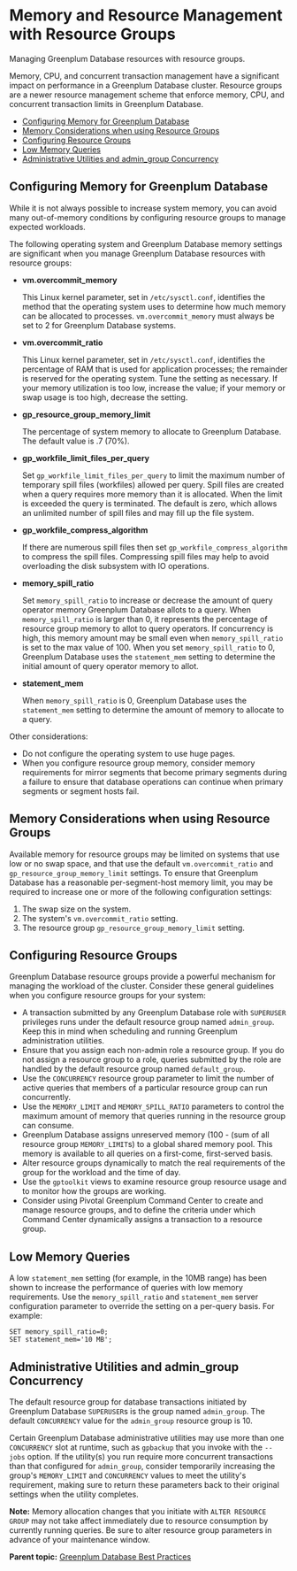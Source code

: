 # Memory and Resource Management with Resource Groups 

Managing Greenplum Database resources with resource groups.

Memory, CPU, and concurrent transaction management have a significant impact on performance in a Greenplum Database cluster. Resource groups are a newer resource management scheme that enforce memory, CPU, and concurrent transaction limits in Greenplum Database.

-   [Configuring Memory for Greenplum Database](#section_r52_rbl_zt)
-   [Memory Considerations when using Resource Groups](#toolowmem)
-   [Configuring Resource Groups](#configuring_rg)
-   [Low Memory Queries](#section113x)
-   [Administrative Utilities and admin\_group Concurrency](#section177x)

## Configuring Memory for Greenplum Database 

While it is not always possible to increase system memory, you can avoid many out-of-memory conditions by configuring resource groups to manage expected workloads.

The following operating system and Greenplum Database memory settings are significant when you manage Greenplum Database resources with resource groups:

-   **vm.overcommit\_memory**

    This Linux kernel parameter, set in `/etc/sysctl.conf`, identifies the method that the operating system uses to determine how much memory can be allocated to processes. `vm.overcommit_memory` must always be set to 2 for Greenplum Database systems.

-   **vm.overcommit\_ratio**

    This Linux kernel parameter, set in `/etc/sysctl.conf`, identifies the percentage of RAM that is used for application processes; the remainder is reserved for the operating system. Tune the setting as necessary. If your memory utilization is too low, increase the value; if your memory or swap usage is too high, decrease the setting.

-   **gp\_resource\_group\_memory\_limit**

    The percentage of system memory to allocate to Greenplum Database. The default value is .7 \(70%\).

-   **gp\_workfile\_limit\_files\_per\_query**

    Set `gp_workfile_limit_files_per_query` to limit the maximum number of temporary spill files \(workfiles\) allowed per query. Spill files are created when a query requires more memory than it is allocated. When the limit is exceeded the query is terminated. The default is zero, which allows an unlimited number of spill files and may fill up the file system.

-   **gp\_workfile\_compress\_algorithm**

    If there are numerous spill files then set `gp_workfile_compress_algorithm` to compress the spill files. Compressing spill files may help to avoid overloading the disk subsystem with IO operations.

-   **memory\_spill\_ratio**

    Set `memory_spill_ratio` to increase or decrease the amount of query operator memory Greenplum Database allots to a query. When `memory_spill_ratio` is larger than 0, it represents the percentage of resource group memory to allot to query operators. If concurrency is high, this memory amount may be small even when `memory_spill_ratio` is set to the max value of 100. When you set `memory_spill_ratio` to 0, Greenplum Database uses the `statement_mem` setting to determine the initial amount of query operator memory to allot.

-   **statement\_mem**

    When `memory_spill_ratio` is 0, Greenplum Database uses the `statement_mem` setting to determine the amount of memory to allocate to a query.


Other considerations:

-   Do not configure the operating system to use huge pages.
-   When you configure resource group memory, consider memory requirements for mirror segments that become primary segments during a failure to ensure that database operations can continue when primary segments or segment hosts fail.

## Memory Considerations when using Resource Groups 

Available memory for resource groups may be limited on systems that use low or no swap space, and that use the default `vm.overcommit_ratio` and `gp_resource_group_memory_limit` settings. To ensure that Greenplum Database has a reasonable per-segment-host memory limit, you may be required to increase one or more of the following configuration settings:

1.  The swap size on the system.
2.  The system's `vm.overcommit_ratio` setting.
3.  The resource group `gp_resource_group_memory_limit` setting.

## Configuring Resource Groups 

Greenplum Database resource groups provide a powerful mechanism for managing the workload of the cluster. Consider these general guidelines when you configure resource groups for your system:

-   A transaction submitted by any Greenplum Database role with `SUPERUSER` privileges runs under the default resource group named `admin_group`. Keep this in mind when scheduling and running Greenplum administration utilities.
-   Ensure that you assign each non-admin role a resource group. If you do not assign a resource group to a role, queries submitted by the role are handled by the default resource group named `default_group`.
-   Use the `CONCURRENCY` resource group parameter to limit the number of active queries that members of a particular resource group can run concurrently.
-   Use the `MEMORY_LIMIT` and `MEMORY_SPILL_RATIO` parameters to control the maximum amount of memory that queries running in the resource group can consume.
-   Greenplum Database assigns unreserved memory \(100 - \(sum of all resource group `MEMORY_LIMIT`s\) to a global shared memory pool. This memory is available to all queries on a first-come, first-served basis.
-   Alter resource groups dynamically to match the real requirements of the group for the workload and the time of day.
-   Use the `gptoolkit` views to examine resource group resource usage and to monitor how the groups are working.
-   Consider using Pivotal Greenplum Command Center to create and manage resource groups, and to define the criteria under which Command Center dynamically assigns a transaction to a resource group.

## Low Memory Queries 

A low `statement_mem` setting \(for example, in the 10MB range\) has been shown to increase the performance of queries with low memory requirements. Use the `memory_spill_ratio` and `statement_mem` server configuration parameter to override the setting on a per-query basis. For example:

```
SET memory_spill_ratio=0;
SET statement_mem='10 MB';
```

## Administrative Utilities and admin\_group Concurrency 

The default resource group for database transactions initiated by Greenplum Database `SUPERUSER`s is the group named `admin_group`. The default `CONCURRENCY` value for the `admin_group` resource group is 10.

Certain Greenplum Database administrative utilities may use more than one `CONCURRENCY` slot at runtime, such as `gpbackup` that you invoke with the `--jobs` option. If the utility\(s\) you run require more concurrent transactions than that configured for `admin_group`, consider temporarily increasing the group's `MEMORY_LIMIT` and `CONCURRENCY` values to meet the utility's requirement, making sure to return these parameters back to their original settings when the utility completes.

**Note:** Memory allocation changes that you initiate with `ALTER RESOURCE GROUP` may not take affect immediately due to resource consumption by currently running queries. Be sure to alter resource group parameters in advance of your maintenance window.

**Parent topic:** [Greenplum Database Best Practices](intro.html)

